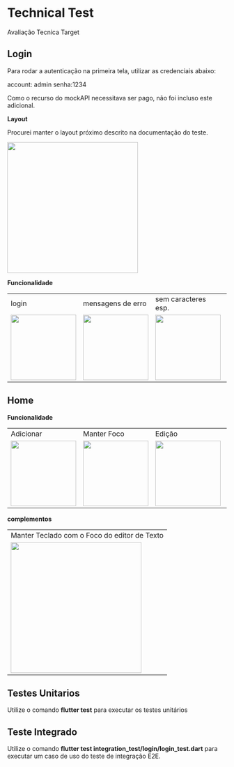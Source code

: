 # Technical Test

Avaliação Tecnica Target

## Login

Para rodar a autenticação na primeira tela, utilizar as credenciais abaixo:

account: admin
senha:1234

Como o recurso do mockAPI necessitava ser pago, não foi incluso este adicional.

**Layout**

Procurei manter o layout próximo descrito na documentação do teste.

<img src="https://github.com/salesandrey/prova_flutter/assets/49326591/301cb407-3888-4f7a-bc9f-9e645ad43d64" width="300">


**Funcionalidade**

<table>

 <tr>
    <td>login</td>
    <td>mensagens de erro</td>
    <td>sem caracteres esp.</td>
    <td>redirect</td>
  </tr>

  <tr>
    <td><img src="https://github.com/salesandrey/prova_flutter/assets/49326591/9695cc8d-9510-45c7-b5f8-a4fc3b4ea7a4" width="150"></td>
    <td><img src="https://github.com/salesandrey/prova_flutter/assets/49326591/bb7491e9-bc75-4a7b-a240-dfedc530194a" width="150"></td>
    <td><img src="https://github.com/salesandrey/prova_flutter/assets/49326591/bba2502e-ff08-493a-92a7-6c650140cb93" width="150"></td>
    <td><img src="https://github.com/salesandrey/prova_flutter/assets/49326591/5ad80305-6ae7-4c8c-bcdd-e3cccc349355" width="150"></td>
  </tr>
</table>


## Home

**Funcionalidade**

<table>

 <tr>
    <td>Adicionar</td>
    <td>Manter Foco</td>
    <td>Edição</td>
    <td>Exclusão</td>
    <td> Persistencia</td>
  </tr>

  <tr>
    <td><img src="https://github.com/salesandrey/prova_flutter/assets/49326591/4c2aa465-7910-4762-8c85-b8004e218ef0" width="150"></td>
    <td><img src="https://github.com/salesandrey/prova_flutter/assets/49326591/bf002caf-5032-4d4a-8fab-83bbc5e336e1" width="150"></td>
    <td><img src="https://github.com/salesandrey/prova_flutter/assets/49326591/ad298c10-01c4-4cfe-a937-7e9916576dce" width="150"></td>
    <td><img src="https://github.com/salesandrey/prova_flutter/assets/49326591/d88d421c-81fc-4651-bb3b-e3f1c18b5039" width="150"></td>
    <td><img src="https://github.com/salesandrey/prova_flutter/assets/49326591/bd18bdf9-c92f-4707-8041-a8c282a42993" width="150"></td>
  </tr>
</table>


**complementos**

<table>

 <tr>
    <td>Manter Teclado com o Foco do editor de Texto</td>
 </tr>
 <tr>
    <td><img src="https://github.com/salesandrey/prova_flutter/assets/49326591/33a7eb06-9e9a-442d-bcfe-54ecbee7a646" width="300"></td>
 </tr>
</table>


## Testes Unitarios

Utilize o comando **flutter test** para executar os testes unitários

## Teste Integrado

Utilize o comando  **flutter test integration_test/login/login_test.dart** para executar um caso de uso do teste de integração E2E.











